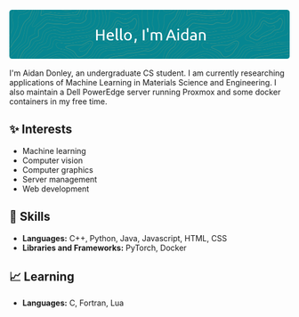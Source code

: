 ![Header](./github-hero-banner.png)


I'm Aidan Donley, an undergraduate CS student. I am currently researching applications of Machine Learning in Materials Science and Engineering. I also maintain a Dell PowerEdge server running Proxmox and some docker containers in my free time.

## ✨ Interests
- Machine learning
- Computer vision
- Computer graphics
- Server management
- Web development

## 🔧 Skills
- **Languages:** C++, Python, Java, Javascript, HTML, CSS
- **Libraries and Frameworks:** PyTorch, Docker

## 📈 Learning
- **Languages:** C, Fortran, Lua


<!---
130oclock/130oclock is a ✨ special ✨ repository because its `README.md` (this file) appears on your GitHub profile.
You can click the Preview link to take a look at your changes.
--->
